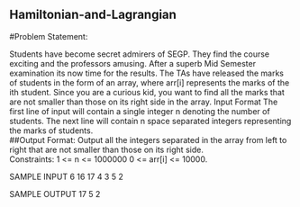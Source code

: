 ## Hamiltonian-and-Lagrangian
#Problem Statement: 

Students have become secret admirers of SEGP. They find the course exciting and the professors amusing. After a superb Mid Semester examination its now time for the results. The TAs have released the marks of students in the form of an array, where arr[i] represents the marks of the ith student.  Since you are a curious kid, you want to find all the marks that are not smaller than those on its right side in the array.  Input Format The first line of input will contain a single integer n denoting the number of students. The next line will contain n space separated integers representing the marks of students.  
##Output Format: 
Output all the integers separated in the array from left to right that are not smaller than those on its right side.  
Constraints: 
1 &lt;= n &lt;= 1000000 0 &lt;= arr[i] &lt;= 10000.

SAMPLE INPUT
6
16
17
4
3
5
2

SAMPLE OUTPUT
17
5
2
